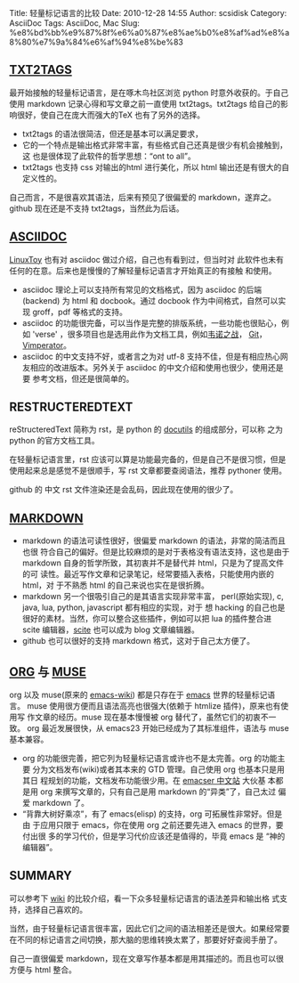 Title: 轻量标记语言的比较
Date: 2010-12-28 14:55
Author: scsidisk
Category: AsciiDoc
Tags: AsciiDoc, Mac
Slug: %e8%bd%bb%e9%87%8f%e6%a0%87%e8%ae%b0%e8%af%ad%e8%a8%80%e7%9a%84%e6%af%94%e8%be%83

[TXT2TAGS](http://txt2tags.sourceforge.net/)
--------------------------------------------

<div class="post_brief">
最开始接触的轻量标记语言，是在啄木鸟社区浏览 python 时意外收获的。于自己
使用 markdown 记录心得和写文章之前一直使用 txt2tags。txt2tags 给自己的影
响很好，使自己在庞大而强大的TeX 也有了另外的选择。

-   txt2tags 的语法很简洁，但还是基本可以满足要求，
-   它的一个特点是输出格式非常丰富，有些格式自己还真是很少有机会接触到，这
    也是很体现了此软件的哲学思想：“ont to all”。
-   txt2tags 也支持 css 对输出的html 进行美化，所以 html
    输出还是有很大的自定义性的。

自己而言，不是很喜欢其语法，后来有预见了很偏爱的 markdown，遂弃之。
github 现在还是不支持 txt2tags，当然此为后话。

[ASCIIDOC](http://www.methods.co.nz/asciidoc/)
----------------------------------------------

[LinuxToy](http://linuxtoy.org/) 也有对 asciidoc
做过介绍，自己也有看到过，但当时对
此软件也未有任何的在意。后来也是慢慢的了解轻量标记语言才开始真正的有接触
和使用。

-   asciidoc 理论上可以支持所有常见的文档格式，因为 asciidoc 的后端
    (backend) 为 html 和 docbook。通过 docbook
    作为中间格式，自然可以实现 groff，pdf 等格式的支持。
-   asciidoc
    的功能很完备，可以当作是完整的排版系统，一些功能也很贴心，例 如
    'verse'
    ，很多项目也是选用此作为文档工具，例如[韦诺之战](http://www.wesnoth.org/)，
    [Git](http://git-scm.com/)，[Vimperator](http://vimperator.org/)。
-   asciidoc 的中文支持不好，或者言之为对 utf-8
    支持不佳，但是有相应热心网 友相应的改进版本。另外关于 asciidoc
    的中文介绍和使用也很少，使用还是要 参考文档，但还是很简单的。

RESTRUCTEREDTEXT
----------------

reStructeredText 简称为 rst，是 python 的
[docutils](http://docutils.sourceforge.net/) 的组成部分，可以称 之为
python 的官方文档工具。

在轻量标记语言里，rst 应该可以算是功能最完备的，但是自己不是很习惯，但是
使用起来总是感觉不是很顺手，写 rst 文章都要查阅语法，推荐 pythoner
使用。

github 的 中文 rst 文件渲染还是会乱码，因此现在使用的很少了。

[MARKDOWN](http://daringfireball.net/projects/markdown/)
--------------------------------------------------------

-   markdown 的语法可读性很好，很偏爱 markdown
    的语法，非常的简洁而且也很
    符合自己的偏好。但是比较麻烦的是对于表格没有语法支持，这也是由于
    markdown 自身的哲学所致，其初衷并不是替代并
    html，只是为了提高文件的可
    读性。最近写作文章和记录笔记，经常要插入表格，只能使用内嵌的
    html，对 于不熟悉 html 的自己来说也实在是很折腾。
-   markdown 另一个很吸引自己的是其语言实现非常丰富， perl(原始实现), c,
    java, lua, python, javascript 都有相应的实现，对于 想 hacking
    的自己也是很好的素材。当然，你可以整合这些插件，例如可以把 lua
    的插件整合进 scite
    编辑器，[scite](http://www.scintilla.org/SciTE.html/) 也可以成为
    blog 文章编辑器。
-   github 也可以很好的支持 markdown 格式，这对于自己太方便了。

[ORG](http://orgmode.org/) 与 [MUSE](http://mwolson.org/projects/EmacsMuse.html/)
---------------------------------------------------------------------------------

org 以及 muse(原来的 [emacs-wiki](http://www.emacswiki.org/))
都是只存在于 [emacs](http://www.gnu.org/software/emacs/)
世界的轻量标记语言。 muse 使用很方便而且语法高亮也很强大(依赖于 htmlize
插件)，原来也有使用写 作文章的经历。muse 现在基本慢慢被 org
替代了，虽然它们的初衷不一致。 org 最近发展很快，从 emacs23
开始已经成为了其标准组件，语法与 muse 基本兼容。

-   org 的功能很完善，把它列为轻量标记语言或许也不是太完善。org
    的功能主要 分为文档发布(wiki)或者其本来的 GTD 管理。自己使用 org
    也基本只是用其日 程规划的功能，文档发布功能很少用。在 [emacser
    中文站](http://emacser.com/) 大伙基 本都是用 org
    来撰写文章的，只有自己是用 markdown 的“异类”了，自己太过 偏爱
    markdown 了。
-   “背靠大树好乘凉”，有了 emacs(elisp) 的支持，org
    可拓展性非常好。但是由 于应用只限于 emacs，你在使用 org
    之前还要先进入 emacs 的世界，要付出很
    多的学习代价，但是学习代价应该还是值得的，毕竟 emacs 是
    “神的编辑器”。

SUMMARY
-------

可以参考下
[wiki](http://en.wikipedia.org/wiki/Lightweight_markup_language/)
的比较介绍，看一下众多轻量标记语言的语法差异和输出格
式支持，选择自己喜欢的。

当然，由于轻量标记语言很丰富，因此它们之间的语法相差还是很大。如果经常要
在不同的标记语言之间切换，那大脑的思维转换太累了，那要好好查阅手册了。

自己一直很偏爱
markdown，现在文章写作基本都是用其描述的。而且也可以很方便与 html 整合。

</div>
<div class="posttagsblock">
</div>


